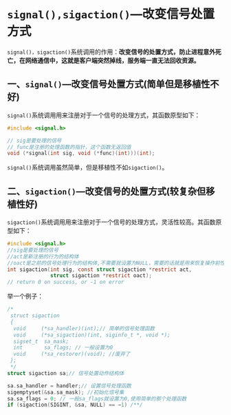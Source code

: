 # `signal(),sigaction()`—改变信号处置方式

`signal()，sigaction()`系统调用的作用：**改变信号的处置方式，防止进程意外死亡，在网络通信中，这就是客户端突然掉线，服务端一直无法回收资源。**

## 一、`signal()`—改变信号处置方式(简单但是移植性不好)

`signal()`系统调用用来注册对于一个信号的处理方式，其函数原型如下：

```c
#include <signal.h>

// sig是要处理的信号
// func是注册的处理函数的指针，这个函数无返回值
void (*signal(int sig, void (*func)(int)))(int);
```

`signal()`系统调用虽然简单，但是移植性不如`sigaction()`。



## 二、`sigaction()`—改变信号的处置方式(较复杂但移植性好)

`sigaction()`系统调用用来注册对于一个信号的处理方式，灵活性较高。其函数原型如下：

```c
#include <signal.h>
//sig是要处理的信号
//act是新注册的行为的结构体
//oact是之前的信号处理行为的结构体,不需要就设置为NULL，需要的话就是用来恢复操作前性质的
int sigaction(int sig, const struct sigaction *restrict act,
              struct sigaction *restrict oact);
// return 0 on success, or -1 on error
```

举一个例子：

```c
/*
 struct sigaction
 {
  void     (*sa_handler)(int);// 简单的信号处理函数
  void     (*sa_sigaction)(int, siginfo_t *, void *);
  sigset_t  sa_mask;
  int       sa_flags; // 一般设置为0
  void     (*sa_restorer)(void); //废弃了
 };
 */
struct sigaction sa;// 信号处置动作结构体

sa.sa_handler = handler;// 设置信号处理函数
sigemptyset(&sa.sa_mask); //初始化信号集
sa.sa_flags = 0; // 一般sa_flags就设置为0,使用简单的那个处理函数
if (sigaction(SIGINT, &sa, NULL) == −1) /**/
```



